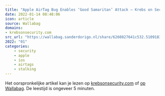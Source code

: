 ```yaml
---
title: "Apple AirTag Bug Enables ‘Good Samaritan’ Attack – Krebs on Security"
date: 2022-01-14 08:48:06
icon: article
source: Wallabag
domains:
- krebsonsecurity.com
src_url: "https://wallabag.sanderdorigo.nl/share/6260827641c532.51091837"
2022: "01"
categories:
    - security
    - apple
    - ios
    - airtags
    - stalking
---
```

Het oorspronkelijke artikel kan je lezen op [krebsonsecurity.com](https://krebsonsecurity.com/2021/09/apple-airtag-bug-enables-good-samaritan-attack/) of [op Wallabag](https://wallabag.sanderdorigo.nl/share/6260827641c532.51091837). De leestijd is ongeveer 5 minuten.